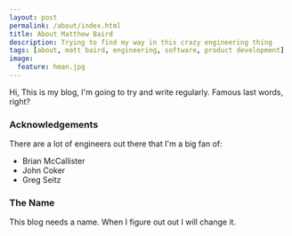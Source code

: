 ```yaml
---
layout: post
permalink: /about/index.html
title: About Matthew Baird
description: Trying to find my way in this crazy engineering thing
tags: [about, matt baird, engineering, software, product development]
image:
  feature: hman.jpg
---
```


Hi, This is my blog, I'm going to try and write regularly. Famous last words, right?

### Acknowledgements
There are a lot of engineers out there that I'm a big fan of:
 * Brian McCallister
 * John Coker
 * Greg Seitz

### The Name
This blog needs a name. When I figure out out I will change it.